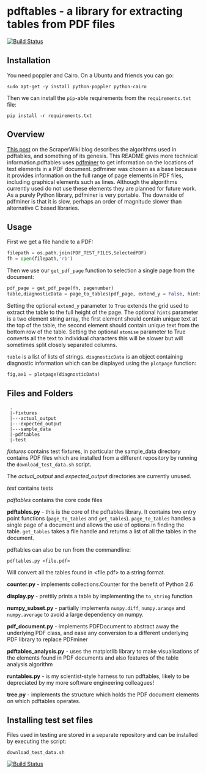 # pdftables - a library for extracting tables from PDF files
[![Build Status](https://travis-ci.org/scraperwiki/pdftables.png)](https://travis-ci.org/scraperwiki/pdftables)

## Installation

You need poppler and Cairo. On a Ubuntu and friends you can go:

```
sudo apt-get -y install python-poppler python-cairo
```

Then we can install the `pip`-able requirements from the
`requirements.txt` file:

```
pip install -r requirements.txt
```

## Overview

[This post](http://blog.scraperwiki.com/2013/07/29/pdftables-a-python-library-for-getting-tables-out-of-pdf-files/) on the ScraperWiki blog describes the algorithms used in pdftables, and something of its genesis. This README gives more technical information.pdftables uses [pdfminer][1] to get information on the locations of text elements in a PDF document. pdfminer was chosen as a base because it provides information on the full range of page elements in PDF files, including graphical elements such as lines. Although the algorithms currently used do not use these elements they are planned for future work. As a purely Python library, pdfminer is very portable. The downside of pdfminer is that it is slow, perhaps an order of magnitude slower than alternative C based libraries.

## Usage ##
First we get a file handle to a PDF:
```python
filepath = os.path.join(PDF_TEST_FILES,SelectedPDF)
fh = open(filepath,'rb')
```
Then we use our `get_pdf_page` function to selection a single page from the document:
```python
pdf_page = get_pdf_page(fh, pagenumber)    
table,diagnosticData = page_to_tables(pdf_page, extend_y = False, hints = hints, atomise = False)
```
Setting the optional `extend_y` parameter to `True` extends the grid used to extract the table to the full height of the page.
The optional `hints` parameter is a two element string array, the first element should contain unique text at the top of the table,
the second element should contain unique text from the bottom row of the table.
Setting the optional `atomise` parameter to True converts all the text to individual characters this will be slower but will sometimes
split closely separated columns.

`table` is a list of lists of strings. `diagnosticData` is an object containing diagnostic information which can be displayed using
the `plotpage` function:

```python
fig,ax1 = plotpage(diagnosticData)
```
## Files and Folders ##

     .
     |-fixtures
     |---actual_output
     |---expected_output
     |---sample_data
     |-pdftables
     |-test

*fixtures* contains test fixtures, in particular the sample_data directory contains PDF files which are installed from a different repository by running the ```download_test_data.sh``` script. 

The *actual\_output* and *expected\_output* directories are currently unused.

*test* contains tests

*pdftables* contains the core code files

**pdftables.py** - this is the core of the pdftables library. It contains two entry point functions (```page_to_tables``` and ```get_tables```). ```page_to_tables``` handles a single page of a document and allows the use of options in finding the table. ```get_tables``` takes a file handle and returns a list of all the tables in the document.

pdftables can also be run from the commandline:

```pdftables.py <file.pdf>``` 

Will convert all the tables found in <file.pdf> to a string format.

**counter.py** - implements collections.Counter for the benefit of Python 2.6

**display.py** - prettily prints a table by implementing the ```to_string``` function

**numpy_subset.py** - partially implements ```numpy.diff```, ```numpy.arange``` and ```numpy.average``` to avoid a large dependency on numpy.

**pdf_document.py** - implements PDFDocument to abstract away the underlying PDF class, and ease any conversion to a different underlying PDF library to replace PDFminer

**pdftables_analysis.py** - uses the matplotlib library to make visualisations of the elements found in PDF documents and also features of the table analysis algorithm

**runtables.py** - is my scientist-style harness to run pdftables, likely to be depreciated by my more software engineering colleagues!

**tree.py** - implements the structure which holds the PDF document elements on which pdftables operates. 

## Installing test set files ##

Files used in testing are stored in a separate repository and can be installed by executing the script:
```
download_test_data.sh
```

[1]: http://www.unixuser.org/~euske/python/pdfminer/

[![Build Status](https://travis-ci.org/scraperwiki/pdftables.png)](https://travis-ci.org/scraperwiki/pdftables)

